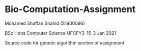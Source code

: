 # Bio-Computation-Assignment

Mohamed Shaffan Shahid (S1900096)

BSc Hons Computer Science UFCFY3-15-3 Jan 2021

Source code for genetic algorithm section of assignment

